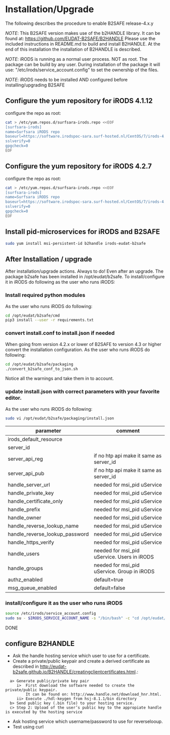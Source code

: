 Installation/Upgrade
===================

The following describes the procedure to enable B2SAFE release-4.x.y

*NOTE*: This B2SAFE version makes use of the b2HANDLE library.
It can be found at: https://github.com/EUDAT-B2SAFE/B2HANDLE
Please use the included instructions in README.md to build and install B2HANDLE.
At the end of this installation the installation of B2HANDLE is described.

*NOTE*: iRODS is running as a normal user process. NOT as root. The package can
be build by any user. During installation of the package it will use: 
"/etc/irods/service_account.config" to set the ownership of the files.

*NOTE*: iRODS needs to be installed AND configured before installing/upgrading B2SAFE

Configure the yum repository for iRODS 4.1.12
---------------------------------------------
configure the repo as root:
```bash
cat > /etc/yum.repos.d/surfsara-irods.repo <<EOF
[surfsara-irods]
name=Surfsara iRODS repo
baseurl=https://software.irodspoc-sara.surf-hosted.nl/CentOS/7/irods-4.1.12
sslverify=0
gpgcheck=0
EOF
```


Configure the yum repository for iRODS 4.2.7
---------------------------------------------
configure the repo as root:

```bash
cat > /etc/yum.repos.d/surfsara-irods.repo <<EOF
[surfsara-irods]
name=Surfsara iRODS repo
baseurl=https://software.irodspoc-sara.surf-hosted.nl/CentOS/7/irods-4.2.7
sslverify=0
gpgcheck=0
EOF
```

Install pid-microservices for iRODS and B2SAFE
----------------------------------------------
```bash
sudo yum install msi-persistent-id b2handle irods-eudat-b2safe
```

After Installation / upgrade
----------------------------
After installation/upgrade actions. Always to do! Even after an upgrade.
The package b2safe has been installed in /opt/eudat/b2safe.
To install/configure it in iRODS do following as the user who runs iRODS:


### Install required python modules
As the user who runs iRODS do following:
```bash
cd /opt/eudat/b2safe/cmd
pip3 install --user -r requirements.txt
```

### convert install.conf to install.json if needed
When going from version 4.2.x or lower of B2SAFE to version 4.3 or higher convert the installation configuration.
As the user who runs iRODS do following:
```bash
cd /opt/eudat/b2safe/packaging
./convert_b2safe_conf_to_json.sh
```
Notice all the warnings and take them in to account.


### update install.json with correct parameters with your favorite editor.
As the user who runs iRODS do following:
```bash
sudo vi /opt/eudat/b2safe/packaging/install.json
```
| parameter                      | comment                                     |
|--------------------------------|---------------------------------------------|
| irods_default_resource         |                                             |
| server_id                      |                                             |
| server_api_reg                 | if no htp api make it same as server_id     |
| server_api_pub                 | if no htp api make it same as server_id     |
| handle_server_url              | needed for msi_pid uService                 |
| handle_private_key             | needed for msi_pid uService                 |
| handle_certificate_only        | needed for msi_pid uService                 |
| handle_prefix                  | needed for msi_pid uService                 |
| handle_owner                   | needed for msi_pid uService                 |
| handle_reverse_lookup_name     | needed for msi_pid uService                 |
| handle_reverse_lookup_password | needed for msi_pid uService                 |
| handle_https_verify            | needed for msi_pid uService                 |
| handle_users                   | needed for msi_pid uService. Users in iRODS |
| handle_groups                  | needed for msi_pid uService. Group in iRODS |
| authz_enabled                  | default=true                                |
| msg_queue_enabled              | default=false                               |


### install/configure it as the user who runs iRODS
```bash
source /etc/irods/service_account.config
sudo su - $IRODS_SERVICE_ACCOUNT_NAME -s "/bin/bash" -c "cd /opt/eudat/b2safe/packaging/ ; ./install.py"
```

DONE


## configure B2HANDLE
* Ask the handle hosting service which user to use for a certificate.
* Create a private/public keypair and create a derived certificate as described
in  http://eudat-b2safe.github.io/B2HANDLE/creatingclientcertificates.html.: 
```
  a> Generate public/private key pair
     i>  First download the software needed to create the private/public keypair.
         It can be found on: http://www.handle.net/download_hnr.html.
     ii> Execute ./hdl-keygen from hsj-8.1.1/bin directory 
  b> Send public key (.bin file) to your hosting service.
  c> Step 2: Upload of the user’s public key to the appropiate handle is executed by the hosting service
```
* Ask hosting service which username/password to use for reverselooup.
* Test using curl


